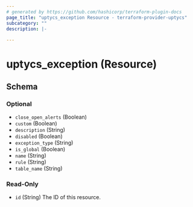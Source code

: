 ```yaml
---
# generated by https://github.com/hashicorp/terraform-plugin-docs
page_title: "uptycs_exception Resource - terraform-provider-uptycs"
subcategory: ""
description: |-
  
---
```


# uptycs_exception (Resource)





<!-- schema generated by tfplugindocs -->
## Schema

### Optional

- `close_open_alerts` (Boolean)
- `custom` (Boolean)
- `description` (String)
- `disabled` (Boolean)
- `exception_type` (String)
- `is_global` (Boolean)
- `name` (String)
- `rule` (String)
- `table_name` (String)

### Read-Only

- `id` (String) The ID of this resource.


